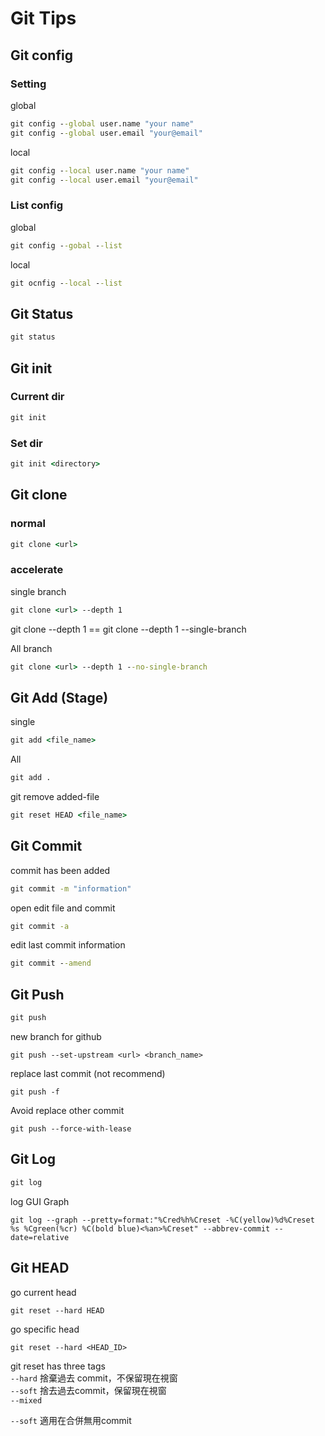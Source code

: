 # Git Tips

## **Git config**
### Setting
global
```cmd
git config --global user.name "your name"
git config --global user.email "your@email"
```

local
```cmd
git config --local user.name "your name"
git config --local user.email "your@email"
```

### List config
global
```cmd
git config --gobal --list
```

local
```cmd
git ocnfig --local --list
```

## **Git Status**
```cmd
git status
```

## **Git init**
### Current dir
```cmd
git init
```
### Set dir
```cmd
git init <directory>
```
## **Git clone**
### normal
```cmd
git clone <url>
```
### accelerate
single branch
```cmd
git clone <url> --depth 1
```
git clone <url> --depth 1 == git clone <url> --depth 1 --single-branch

All branch
```cmd
git clone <url> --depth 1 --no-single-branch
```

## **Git Add (Stage)**

single
```cmd
git add <file_name>
```

All
```cmd
git add .
```
git remove added-file
```cmd
git reset HEAD <file_name>
```

## **Git Commit**

commit has been added
```cmd
git commit -m "information"
``` 

open edit file and commit
```cmd
git commit -a
```

edit last commit information
```cmd
git commit --amend
```

## **Git Push**
```cmd
git push
```

new branch for github
```
git push --set-upstream <url> <branch_name>
```

replace last commit (not recommend)
```
git push -f
```

Avoid replace other commit
```
git push --force-with-lease
```

## **Git Log**
```cmd
git log
```
log GUI Graph
```
git log --graph --pretty=format:"%Cred%h%Creset -%C(yellow)%d%Creset %s %Cgreen(%cr) %C(bold blue)<%an>%Creset" --abbrev-commit --date=relative
```

## **Git HEAD**
go current head
```
git reset --hard HEAD
```

go specific head
```
git reset --hard <HEAD_ID>
```

git reset has three tags\
`--hard` 捨棄過去 commit，不保留現在視窗\
`--soft` 捨去過去commit，保留現在視窗\
`--mixed`

`--soft` 適用在合併無用commit
